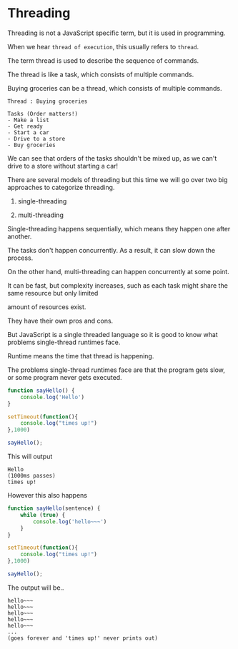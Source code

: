 # Threading

Threading is not a JavaScript specific term, but it is used in programming.

When we hear `thread of execution`, this usually refers to `thread`.

The term thread is used to describe the sequence of commands.

The thread is like a task, which consists of multiple commands.

Buying groceries can be a thread, which consists of multiple commands.

```
Thread : Buying groceries 

Tasks (Order matters!)
- Make a list
- Get ready
- Start a car
- Drive to a store
- Buy groceries
```

We can see that orders of the tasks shouldn't be mixed up, as we can't drive to a store without starting a car!

There are several models of threading but this time we will go over two big approaches to categorize threading.

1. single-threading

2. multi-threading

Single-threading happens sequentially, which means they happen one after another.

The tasks don't happen concurrently. As a result, it can slow down the process.

On the other hand, multi-threading can happen concurrently at some point.

It can be fast, but complexity increases, such as each task might share the same resource but only limited

amount of resources exist.

They have their own pros and cons.

But JavaScript is a single threaded language so it is good to know what problems single-thread runtimes face.

Runtime means the time that thread is happening.

The problems single-thread runtimes face are that the program gets slow, or some program never gets executed.

```js
function sayHello() {
    console.log('Hello')
}

setTimeout(function(){
    console.log("times up!")
},1000)

sayHello();

```


This will output

```
Hello
(1000ms passes)
times up!
```

However this also happens

```js
function sayHello(sentence) {
    while (true) {
        console.log('hello~~~')
    }
}

setTimeout(function(){
    console.log("times up!")
},1000)

sayHello();
```

The output will be..

```
hello~~~
hello~~~
hello~~~
hello~~~
hello~~~
...
(goes forever and 'times up!' never prints out)
```
